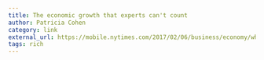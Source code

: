 ```yaml
---
title: The economic growth that experts can't count
author: Patricia Cohen
category: link
external_url: https://mobile.nytimes.com/2017/02/06/business/economy/what-is-gdp-economy-alternative-measure.html
tags: rich
---
```

